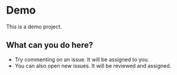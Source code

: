 # Demo
This is a demo project.

## What can you do here?

- Try commenting on an issue. It will be assigned to you.
- You can also open new issues. It will be reviewed and assigned.
